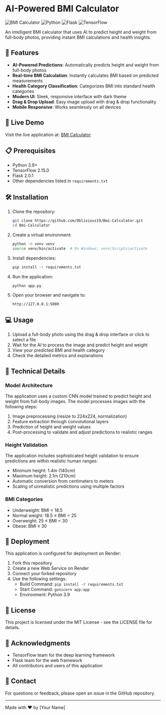# AI-Powered BMI Calculator

![BMI Calculator](https://img.shields.io/badge/BMI-Calculator-blue)
![Python](https://img.shields.io/badge/Python-3.9-blue)
![Flask](https://img.shields.io/badge/Flask-2.0.1-green)
![TensorFlow](https://img.shields.io/badge/TensorFlow-2.15.0-orange)

An intelligent BMI calculator that uses AI to predict height and weight from full-body photos, providing instant BMI calculations and health insights.

## 🌟 Features

- **AI-Powered Predictions**: Automatically predicts height and weight from full-body photos
- **Real-time BMI Calculation**: Instantly calculates BMI based on predicted measurements
- **Health Category Classification**: Categorizes BMI into standard health categories
- **Modern UI**: Sleek, responsive interface with dark theme
- **Drag & Drop Upload**: Easy image upload with drag & drop functionality
- **Mobile Responsive**: Works seamlessly on all devices

## 🚀 Live Demo

Visit the live application at: [BMI Calculator](https://bmi-calculator.onrender.com)

## 📋 Prerequisites

- Python 3.9+
- TensorFlow 2.15.0
- Flask 2.0.1
- Other dependencies listed in `requirements.txt`

## 🛠️ Installation

1. Clone the repository:

   ```bash
   git clone https://github.com/Oblivious19/Bmi-Calculator.git
   cd Bmi-Calculator
   ```

2. Create a virtual environment:

   ```bash
   python -m venv venv
   source venv/bin/activate  # On Windows: venv\Scripts\activate
   ```

3. Install dependencies:

   ```bash
   pip install -r requirements.txt
   ```

4. Run the application:

   ```bash
   python app.py
   ```

5. Open your browser and navigate to:
   ```
   http://127.0.0.1:5000
   ```

## 💻 Usage

1. Upload a full-body photo using the drag & drop interface or click to select a file
2. Wait for the AI to process the image and predict height and weight
3. View your predicted BMI and health category
4. Check the detailed metrics and explanations

## 🔧 Technical Details

### Model Architecture

The application uses a custom CNN model trained to predict height and weight from full-body images. The model processes images with the following steps:

1. Image preprocessing (resize to 224x224, normalization)
2. Feature extraction through convolutional layers
3. Prediction of height and weight values
4. Post-processing to validate and adjust predictions to realistic ranges

### Height Validation

The application includes sophisticated height validation to ensure predictions are within realistic human ranges:

- Minimum height: 1.4m (140cm)
- Maximum height: 2.1m (210cm)
- Automatic conversion from centimeters to meters
- Scaling of unrealistic predictions using multiple factors

### BMI Categories

- Underweight: BMI < 18.5
- Normal weight: 18.5 ≤ BMI < 25
- Overweight: 25 ≤ BMI < 30
- Obese: BMI ≥ 30

## 🚀 Deployment

This application is configured for deployment on Render:

1. Fork this repository
2. Create a new Web Service on Render
3. Connect your forked repository
4. Use the following settings:
   - Build Command: `pip install -r requirements.txt`
   - Start Command: `gunicorn app:app`
   - Environment: Python 3.9

## 📝 License

This project is licensed under the MIT License - see the LICENSE file for details.

## 👏 Acknowledgments

- TensorFlow team for the deep learning framework
- Flask team for the web framework
- All contributors and users of this application

## 📧 Contact

For questions or feedback, please open an issue in the GitHub repository.

---

Made with ❤️ by [Your Name]
